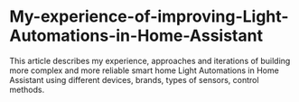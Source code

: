 # My-experience-of-improving-Light-Automations-in-Home-Assistant
This article describes my experience, approaches and iterations of building more complex and more reliable smart home Light Automations in Home Assistant using different devices, brands, types of sensors, control methods.
